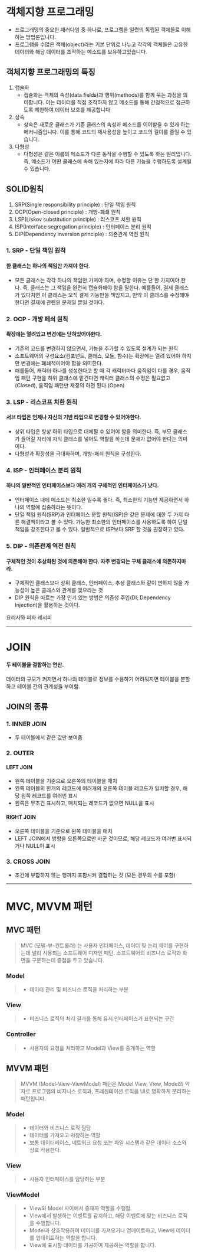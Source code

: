 # 객체지향  프로그래밍
- 프로그래밍의 중요한 패러다임 중 하나로, 프로그램을 일련의 독립된 객체들로 이해하는 방법론입니다.
- 프로그램을 수많은 객체(object)라는 기본 단위로 나누고 각각의 객체들은 고유한 데이터와 해당 데이터를 조작하는 메소드를 보유하고있습니다.


## 객체지향 프로그래밍의 특징
  1. 캡슐화
      - 캡슐화는 객체의 속성(data fields)과 행위(methods)를 함께 묶는 과정을 의미합니다. 이는 데이터를 직접 조작하지 않고 메소드를 통해 간접적으로 접근하도록 제한하여 데이터 보호를 제공합니다
  2. 상속
      - 상속은 새로운 클래스가 기존 클래스의 속성과 메소드를 이어받을 수 있게 하는 메커니즘입니다. 이를 통해 코드의 재사용성을 높이고 코드의 길이를 줄일 수 있습니다.
  3. 다형성
      -  다형성은 같은 이름의 메소드가 다른 동작을 수행할 수 있도록 하는 원리입니다. 즉, 메소드가 어떤 클래스에 속해 있는지에 따라 다른 기능을 수행하도록 설계될 수 있습니다.

## SOLID원칙
  1. SRP(Single responsibility principle) : 단일 책임 원칙
  2. OCP(Open-closed principle) : 개방-폐쇄 원칙
  3. LSP(Liskov substitution principle) : 리스코프 치환 원칙
  4. ISP(Interface segregation principle) : 인터페이스 분리 원칙
  5. DIP(Dependency inversion principle) : 의존관계 역전 원칙

### 1. SRP - 단일 책임 원칙
  #### 한 클래스는 하나의 책임만 가져야 한다.
  - 모든 클래스는 각각 하나의 책임만 가져야 하며, 수정할 이유는 단 한 가지여야 한다.
  즉, 클래스는 그 책임을 완전히 캡슐화해야 함을 말한다.
  예를들어, 결제 클래스가 있다치면 이 클래스는 오직 결제 기능만을 책임지고,
  만약 이 클래스를 수정해야 한다면 결제에 관련된 문제일 뿐일 것이다.

### 2. OCP - 개방 페쇠 원칙
  #### 확장에는 열려있고 변경에는 닫혀있어야한다.
  - 기존의 코드를 변경하지 않으면서, 기능을 추가할 수 있도록 설계가 되는 원칙
  - 소프트웨어의 구성요소(컴포넌트, 클래스, 모듈, 함수)는 확장에는 열려 있어야 하지만 변경에는 폐쇄적이어야 함을 의미한다.
  - 예를들어, 캐릭터 하나를 생성한다고 할 때 각 캐릭터마다 움직임이 다를 경우,
  움직임 패턴 구현을 하위 클래스에 맡긴다면 캐릭터 클래스의 수정은 필요없고(Closed),
  움직임 패턴만 재정의 하면 된다.(Open)

### 3. LSP - 리스코프 치환 원칙
  #### 서브 타입은 언제나 자신의 기반 타입으로 변경할 수 있어야한다.
  - 상위 타입은 항상 하위 타입으로 대체될 수 있어야 함을 의미한다.
  즉, 부모 클래스가 들어갈 자리에 자식 클래스를 넣어도 역할을 하는데 문제가 없어야 한다는 의미이다.
  - 다형성과 확장성을 극대화하며, 개방-패쇠 원칙을 구성한다.

### 4. ISP -  인터페이스 분리 원칙
  #### 하나의 일반적인 인터페이스보다 여러 개의 구체적인 인터페이스가 낫다.
  - 인터페이스 내에 메소드는 최소한 일수록 좋다. 즉, 최소한의 기능만 제공하면서 하나의 역할에 집중하라는 뜻이다.
  - 단일 책임 원칙(SRP)과 인터페이스 분할 원칙(ISP)은 같은 문제에 대한 두 가지 다른 해결책이라고 볼 수 있다.
  가능한 최소한의 인터페이스를 사용하도록 하여 단일 책임을 강조한다고 볼 수 있다.
  일반적으로 ISP보다 SRP 할 것을 권장하고 있다.



### 5. DIP - 의존관계 역전 원칙
  #### 구체적인 것이 추상화된 것에 의존해야 한다. 자주 변경되는 구체 클래스에 의존하지마라.
  - 구체적인 클래스보다 상위 클래스, 인터페이스, 추상 클래스와 같이 변하지 않을 가능성이 높은 클래스와 관계를 맺으라는 것
  - DIP 원칙을 따르는 가장 인기 있는 방법은 의존성 주입(DI; Dependency Injection)을 활용하는 것이다.

  요리사와 피자 레시피

---
# JOIN
#### 두 테이블을 결합하는 연산.
데이터의 규모가 커지면서 하나의 테이블로 정보를 수용하기 어려워지면 테이블을 분할하고 테이블 간의 관계성을 부여함.

## JOIN의 종류

### 1. INNER JOIN 
   - 두 테이블에서 같은 값만 보여줌
### 2.  OUTER
  #### LEFT JOIN
   - 왼쪽 테이블을 기준으로 오른쪽의 테이블을 매치
   - 왼쪽 테이블의 한개의 레코드에 여러개의 오른쪽 테이블 레코드가 일치할 경우, 해당 왼쪽 레코드를 여러번 표시
   - 왼쪽은 무조건 표시하고, 매치되는 레코드가 없으면 NULL을 표시
  #### RIGHT JOIN
  - 오른쪽 테이블을 기준으로 왼쪽 테이블을 매치
 - LEFT JOIN에서 방향을 오른쪽으로만 바꾼 것이므로, 해당 레코드가 여러번 표시되거나 NULL이 표시
### 3. CROSS JOIN 
  - 조건에 부합하지 않는 행까지 포함시켜 결합하는 것 (모든 경우의 수를 포함)

--- 

# MVC, MVVM 패턴
## MVC 패턴
> MVC (모델-뷰-컨트롤러) 는 사용자 인터페이스, 데이터 및 논리 제어를 구현하는데 널리 사용되는 소프트웨어 디자인 패턴.
> 소프트웨어의 비즈니스 로직과 화면을 구분하는데 중점을 두고 있습니다.
### Model
> - 데이터 관리 및 비즈니스 로직을 처리하는 부분
### View
> - 비즈니스 로직의 처리 결과를 통해 유저 인터페이스가 표현되는 구간
### Controller
> - 사용자의 요청을 처리하고 Model과 View를 중개하는 역할

## MVVM 패턴
> MVVM (Model-View-ViewModel) 패턴은 Model View, View, Model의 약자로 프로그램의 비지니스
> 로직과, 프레젠테이션 로직을 UI로 명확하게 분리하는 패턴입니다.
### Model
> - 데이터와 비즈니스 로직 담당
> - 데이터를 가져오고 저장하는 역할
> - 보통 데이터베이스, 네트워크 요청 또는 파일 시스템과 같은 데이터 소스와 상호 작용한다.
### View
> - 사용자 인터페이스를 담당하는 부분

### ViewModel
> - View와 Model 사이에서 중재자 역할을 수행함.
> - View에서 발생하는 이벤트를 감지하고, 해당 이벤트에 맞는 비즈니스 로직을 수행합니다.
> - Model과 상호작용하여 데이터를 가져오거나 업데이트하고, View에 데이터를 업데이트하는 역할을 합니다.
> - View에 표시할 데이터를 가공하여 제공하는 역할을 합니다.



        
  

